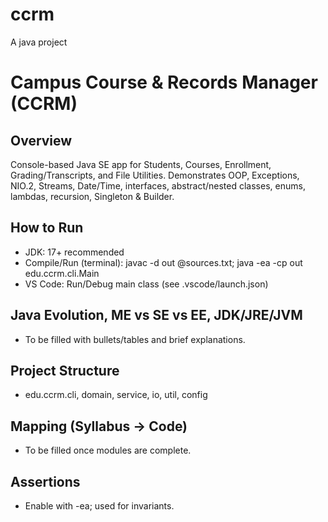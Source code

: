 # ccrm
A java project
# Campus Course & Records Manager (CCRM)

## Overview
Console-based Java SE app for Students, Courses, Enrollment, Grading/Transcripts, and File Utilities. Demonstrates OOP, Exceptions, NIO.2, Streams, Date/Time, interfaces, abstract/nested classes, enums, lambdas, recursion, Singleton & Builder.

## How to Run
- JDK: 17+ recommended
- Compile/Run (terminal): javac -d out @sources.txt; java -ea -cp out edu.ccrm.cli.Main
- VS Code: Run/Debug main class (see .vscode/launch.json)

## Java Evolution, ME vs SE vs EE, JDK/JRE/JVM
- To be filled with bullets/tables and brief explanations.

## Project Structure
- edu.ccrm.cli, domain, service, io, util, config

## Mapping (Syllabus → Code)
- To be filled once modules are complete.

## Assertions
- Enable with -ea; used for invariants.
